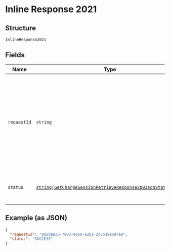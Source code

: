 
# Inline Response 2021

## Structure

`InlineResponse2021`

## Fields

| Name | Type | Tags | Description | Getter | Setter |
|  --- | --- | --- | --- | --- | --- |
| `requestId` | `string` | Required | Mandatory UUID (according to RFC 4122 standards) for requests and responses. This will be played back in the response from the request. | getRequestId(): string | setRequestId(string requestId): void |
| `status` | [`string(GetChargeSessionRetrieveResponse200JsonStatusEnum)`](../../doc/models/get-charge-session-retrieve-response-200-json-status-enum.md) | Required | **Constraints**: *Minimum Length*: `6`, *Maximum Length*: `7` | getStatus(): string | setStatus(string status): void |

## Example (as JSON)

```json
{
  "requestId": "9d2dee33-7803-485a-a2b1-2c7538e597ee",
  "status": "SUCCESS"
}
```

